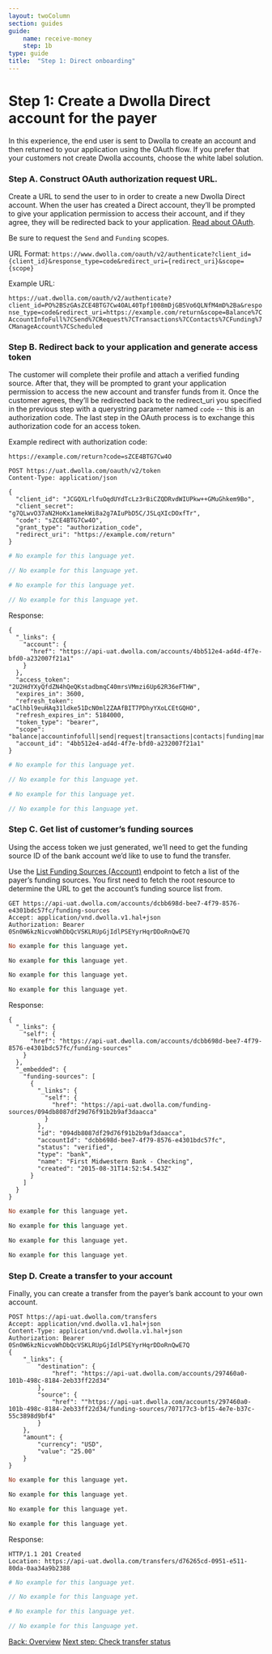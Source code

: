 ```yaml
---
layout: twoColumn
section: guides
guide: 
    name: receive-money
    step: 1b
type: guide
title:  "Step 1: Direct onboarding"
---
```


# Step 1: Create a Dwolla Direct account for the payer

In this experience, the end user is sent to Dwolla to create an account and then returned to your application using the OAuth flow. If you prefer that your customers not create Dwolla accounts, choose the white label solution.

### Step A. Construct OAuth authorization request URL.

Create a URL to send the user to in order to create a new Dwolla Direct account.  When the user has created a Direct account, they’ll be prompted to give your application permission to access their account, and if they agree, they will be redirected back to your application.  [Read about OAuth](https://docsv2.dwolla.com/#request-user-authorization).

Be sure to request the `Send` and `Funding` scopes.

URL Format:
`https://www.dwolla.com/oauth/v2/authenticate?client_id={client_id}&response_type=code&redirect_uri={redirect_uri}&scope={scope}`

Example URL:

`https://uat.dwolla.com/oauth/v2/authenticate?client_id=PO%2BSzGAsZCE4BTG7Cw4OAL40Tpf1008mDjGBSVo6QLNfM4mD%2Ba&response_type=code&redirect_uri=https://example.com/return&scope=Balance%7CAccountInfoFull%7CSend%7CRequest%7CTransactions%7CContacts%7CFunding%7CManageAccount%7CScheduled`

### Step B. Redirect back to your application and generate access token

The customer will complete their profile and attach a verified funding source.  After that, they will be prompted to grant your application permission to access the new account and transfer funds from it.  Once the customer agrees, they’ll be redirected back to the redirect_uri you specified in the previous step with a querystring parameter named `code` -- this is an authorization code.  The last step in the OAuth process is to exchange this authorization code for an access token.

Example redirect with authorization code:

`https://example.com/return?code=sZCE4BTG7Cw4O`

```raw
POST https://uat.dwolla.com/oauth/v2/token
Content-Type: application/json

{
  "client_id": "JCGQXLrlfuOqdUYdTcLz3rBiCZQDRvdWIUPkw++GMuGhkem9Bo",
  "client_secret": "g7QLwvO37aN2HoKx1amekWi8a2g7AIuPbD5C/JSLqXIcDOxfTr",
  "code": "sZCE4BTG7Cw4O",
  "grant_type": "authorization_code",
  "redirect_uri": "https://example.com/return"
}
```
```ruby
# No example for this language yet.
```
```javascript
// No example for this language yet.
```
```python
# No example for this language yet.
```
```php
// No example for this language yet.
```

Response:

```raw
{
  "_links": {
    "account": {
      "href": "https://api-uat.dwolla.com/accounts/4bb512e4-ad4d-4f7e-bfd0-a232007f21a1"
    }
  },
  "access_token": "2U2HdYXyQfdZN4hQeQKstadbmqC40mrsVMmzi6Up62R36eFTHW",
  "expires_in": 3600,
  "refresh_token": "aClhbl9euHAq31ldke51DcN0ml2ZAAfBIT7PDhyYXoLCEtGQHO",
  "refresh_expires_in": 5184000,
  "token_type": "bearer",
  "scope": "balance|accountinfofull|send|request|transactions|contacts|funding|manageaccount|scheduled",
  "account_id": "4bb512e4-ad4d-4f7e-bfd0-a232007f21a1"
}
```
```ruby
# No example for this language yet.
```
```javascript
// No example for this language yet.
```
```python
# No example for this language yet.
```
```php
// No example for this language yet.
```

### Step C. Get list of customer’s funding sources

Using the access token we just generated, we’ll need to get the funding source ID of the bank account we’d like to use to fund the transfer.  

Use the [List Funding Sources (Account)](https://docsv2.dwolla.com/#list-funding-sources-account) endpoint to fetch a list of the payer’s funding sources.  You first need to fetch the root resource to determine the URL to get the account’s funding source list from.

```raw
GET https://api-uat.dwolla.com/accounts/dcbb698d-bee7-4f79-8576-e4301bdc57fc/funding-sources
Accept: application/vnd.dwolla.v1.hal+json
Authorization: Bearer 0Sn0W6kzNicvoWhDbQcVSKLRUpGjIdlPSEYyrHqrDDoRnQwE7Q
```
```ruby
No example for this language yet.
```
```javascript
No example for this language yet.
```
```python
No example for this language yet.
```
```php
No example for this language yet.
```

Response:

```raw
{
  "_links": {
    "self": {
      "href": "https://api-uat.dwolla.com/accounts/dcbb698d-bee7-4f79-8576-e4301bdc57fc/funding-sources"
    }
  },
  "_embedded": {
    "funding-sources": [
      {
        "_links": {
          "self": {
            "href": "https://api-uat.dwolla.com/funding-sources/094db8087df29d76f91b2b9af3daacca"
          }
        },
        "id": "094db8087df29d76f91b2b9af3daacca",
        "accountId": "dcbb698d-bee7-4f79-8576-e4301bdc57fc",
        "status": "verified",
        "type": "bank",
        "name": "First Midwestern Bank - Checking",
        "created": "2015-08-31T14:52:54.543Z"
      }
    ]
  }
}
```
```ruby
No example for this language yet.
```
```javascript
No example for this language yet.
```
```python
No example for this language yet.
```
```php
No example for this language yet.
```

### Step D. Create a transfer to your account

Finally, you can create a transfer from the payer’s bank account to your own account.  

```raw
POST https://api-uat.dwolla.com/transfers
Accept: application/vnd.dwolla.v1.hal+json
Content-Type: application/vnd.dwolla.v1.hal+json
Authorization: Bearer 0Sn0W6kzNicvoWhDbQcVSKLRUpGjIdlPSEYyrHqrDDoRnQwE7Q
{
    "_links": {
        "destination": {
            "href": "https://api-uat.dwolla.com/accounts/297460a0-101b-498c-8184-2eb33ff22d34"
        },
        "source": {
            "href": ""https://api-uat.dwolla.com/accounts/297460a0-101b-498c-8184-2eb33ff22d34/funding-sources/707177c3-bf15-4e7e-b37c-55c3898d9bf4"
        }
    },
    "amount": {
        "currency": "USD",
        "value": "25.00"
    }
}
```
```ruby
No example for this language yet.
```
```javascript
No example for this language yet.
```
```python
No example for this language yet.
```
```php
No example for this language yet.
```

Response:

```raw
HTTP/1.1 201 Created
Location: https://api-uat.dwolla.com/transfers/d76265cd-0951-e511-80da-0aa34a9b2388
```
```ruby
# No example for this language yet.
```
```javascript
// No example for this language yet.
```
```python
# No example for this language yet.
```
```php
// No example for this language yet.
```

<nav class="pager-nav">
    <a href="./">Back: Overview</a>
    <a href="02-check-transfer.html">Next step: Check transfer status</a>
</nav>
